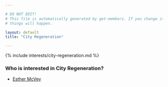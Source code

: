```yaml
---

# DO NOT EDIT!
# This file is automatically generated by get-members. If you change it, bad
# things will happen.

layout: default
title: "City Regeneration"

---
```


{% include interests/city-regeneration.md %}

### Who is interested in City Regeneration?


* [Esther McVey](../members/esther-mcvey.html)
